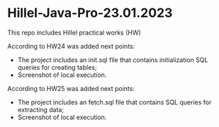 # Hillel-Java-Pro-23.01.2023
This repo includes Hillel practical works (HW)

According to HW24 was added next points:
- The project includes an init.sql file that contains initialization SQL queries for creating tables;
- Screenshot of local execution.

According to HW25 was added next points:
- The project includes an fetch.sql file that contains SQL queries for extracting data;
- Screenshot of local execution.
